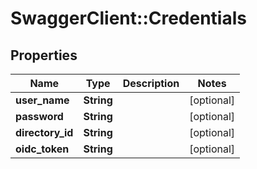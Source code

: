 # SwaggerClient::Credentials

## Properties
Name | Type | Description | Notes
------------ | ------------- | ------------- | -------------
**user_name** | **String** |  | [optional] 
**password** | **String** |  | [optional] 
**directory_id** | **String** |  | [optional] 
**oidc_token** | **String** |  | [optional] 


